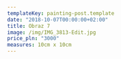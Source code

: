 ```yaml
---
templateKey: painting-post.template
date: "2018-10-07T00:00:00+02:00"
title: Obraz 7
image: /img/IMG_3813-Edit.jpg
price_pln: "3000"
measures: 10cm x 10cm
---
```

